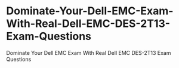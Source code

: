 # Dominate-Your-Dell-EMC-Exam-With-Real-Dell-EMC-DES-2T13-Exam-Questions
Dominate Your Dell EMC Exam With Real Dell EMC DES-2T13 Exam Questions
